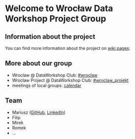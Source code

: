 # Welcome to Wrocław Data Workshop Project Group

## Information about the project

You can find more information about the project on [wiki pages](
https://github.com/dataworkshop/dw-wroclaw-project/wiki).

## More about our group

* Wroclaw @ DataWorkshop Club: [#wroclaw](https://dataworkshopclub.slack.com/messages/CG6E8KMGQ)
* Wroclaw Project @ DataWorkshop Club: [#wroclaw_projekt](https://dataworkshopclub.slack.com/messages/CRD6WECAJ)
* meetings of local groups: [calendar](https://calendar.google.com/calendar/embed?src=5mipsspr0kh2m10n98i8bdlmf0%40group.calendar.google.com&ctz=Europe%2FWarsaw)

## Team

* Mariusz ([GitHub](https://github.com/mariuszrokita), [LinkedIn](https://www.linkedin.com/in/mariuszrokita/))
* Filip
* Mirek
* Romek
* ...
